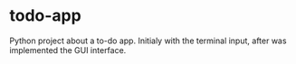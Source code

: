# todo-app

Python project about a to-do app.
Initialy with the terminal input, after was implemented the GUI interface.
